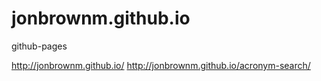 # jonbrownm.github.io
github-pages

http://jonbrownm.github.io/
http://jonbrownm.github.io/acronym-search/
